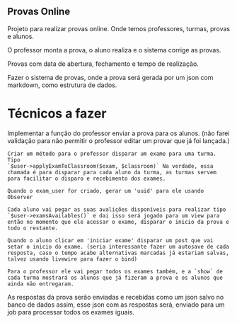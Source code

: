 ## Provas Online

Projeto para realizar provas online. Onde temos professores, turmas, provas e alunos.

O professor monta a prova, o aluno realiza e o sistema corrige as provas.

Provas com data de abertura, fechamento e tempo de realização.

Fazer o sistema de provas, onde a prova será gerada por um json com markdown, como estrutura de dados.

# Técnicos a fazer

Implementar a função do professor enviar a prova para os alunos. (não farei validação para não permitir o professor editar um provar que já foi lançada.)

    Criar um método para o professor disparar um exame para uma turma. Tipo
    `$user->applyExamToClassroom($exam, $classroom)` Na verdade, essa chamada é para disparar para cada aluno da turma, as turmas servem para facilitar o disparo e recebimento dos exames.

    Quando o exam_user for criado, gerar um 'uuid' para ele usando Observer

    Cada aluno vai pegar as suas avalições disponíveis para realizar tipo `$user->examsAvailables()` e dai isso será jogado para um view para então no momento que ele acessar o exame, disparar o inicio da prova e todo o restante.

    Quando o aluno clicar em 'iniciar exame' disparar um post que vai setar o inicio do exame. (seria interessante fazer um autosave de cada resposta, caso o tempo acabe alternativas marcadas já estariam salvas, talvez usando livewire para fazer o bind)

    Para o professor ele vai pegar todos os exames também, e a `show` de cada turma mostrará os alunos que já fizeram a prova e os alunos que ainda não entregaram.

As respostas da prova serão enviadas e recebidas como um json salvo no banco de dados assim, esse json com as respostas será, enviado para um job para processar todos os exames iguais.